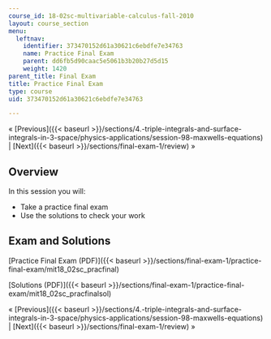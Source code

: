 ```yaml
---
course_id: 18-02sc-multivariable-calculus-fall-2010
layout: course_section
menu:
  leftnav:
    identifier: 373470152d61a30621c6ebdfe7e34763
    name: Practice Final Exam
    parent: dd6fb5d90caac5e5061b3b20b27d5d15
    weight: 1420
parent_title: Final Exam
title: Practice Final Exam
type: course
uid: 373470152d61a30621c6ebdfe7e34763

---
```


« [Previous]({{< baseurl >}}/sections/4.-triple-integrals-and-surface-integrals-in-3-space/physics-applications/session-98-maxwells-equations) | [Next]({{< baseurl >}}/sections/final-exam-1/review) »

Overview
--------

In this session you will:

*   Take a practice final exam
*   Use the solutions to check your work

Exam and Solutions
------------------

[Practice Final Exam (PDF)]({{< baseurl >}}/sections/final-exam-1/practice-final-exam/mit18_02sc_pracfinal)

[Solutions (PDF)]({{< baseurl >}}/sections/final-exam-1/practice-final-exam/mit18_02sc_pracfinalsol)

« [Previous]({{< baseurl >}}/sections/4.-triple-integrals-and-surface-integrals-in-3-space/physics-applications/session-98-maxwells-equations) | [Next]({{< baseurl >}}/sections/final-exam-1/review) »